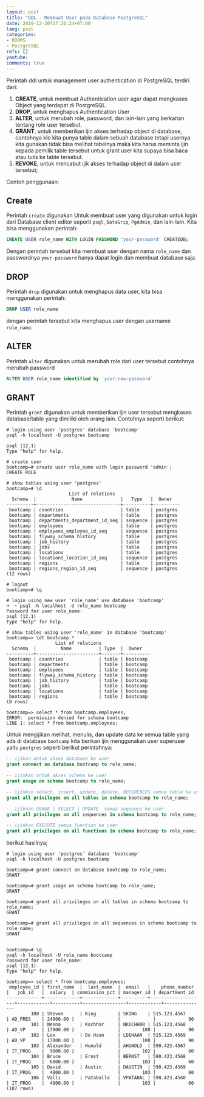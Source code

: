 ```yaml
---
layout: post
title: "DDL - Membuat User pada Database PostgreSQL"
date: 2019-12-30T17:26:24+07:00
lang: psql
categories:
- RDBMS
- PostgreSQL
refs: []
youtube: 
comments: true
---
```


Perintah ddl untuk management user authentication di PostgreSQL terdiri dari:

1. **CREATE**, untuk membuat Authentication user agar dapat mengkases Object yang terdapat di PostgreSQL.
2. **DROP**, untuk menghapus Authentication User
3. **ALTER**, untuk merubah role, password, dan lain-lain yang berkaitan tentang role user tersebut.
4. **GRANT**, untuk memberikan ijin akses terhadap object di database, contohnya klo kita punya table dalam sebuah database tetapi usernya kita gunakan tidak bisa melihat tabelnya maka kita harus meminta ijin kepada pemilik table tersebut untuk grant user kita supaya bisa baca atau tulis ke table tersebut.
5. **REVOKE**, untuk mencabut ijik akses terhadap object di dalam user tersebut;

Contoh penggunaan:

## Create

Perintah `create` digunakan Untuk membuat user yang digunakan untuk login dari Database client editor seperti `psql`, `DataGrip`, `PgAdmin`, dan lain-lain. Kita bisa menggunakan perintah:

```sql
CREATE USER role_name WITH LOGIN PASSWORD 'your-password' CREATEDB;
```

Dengan perintah tersebut kita membuat user dengan nama `role_name` dan passwordnya `your-password` hanya dapat login dan membuat database saja.

## DROP

Perintah `drop` digunakan untuk menghapus data user, kita bisa menggunakan perintah: 

```sql
DROP USER role_name
```

dengan perintah tersebut kita menghapus user dengan username `role_name`.

## ALTER

Perintah `alter` digunakan untuk merubah role dari user tersebut contohnya merubah password

```sql
ALTER USER role_name identified by 'your-new-password`
```

## GRANT

Perintah `grant` digunakan untuk memberikan ijin user tersebut mengkases database/table yang dimiliki oleh orang lain. Contohnya seperti berikut:

```postgresql-console
# login using user 'postgres' database 'bootcamp'
psql -h localhost -U postgres bootcamp

psql (12.1)
Type "help" for help.

# create user 
bootcamp=# create user role_name with login password 'admin';
CREATE ROLE

# show tables using user 'postgres'
bootcamp=# \d
                       List of relations
  Schema  |             Name              |   Type   |  Owner   
----------+-------------------------------+----------+----------
 bootcamp | countries                     | table    | postgres
 bootcamp | departments                   | table    | postgres
 bootcamp | departments_department_id_seq | sequence | postgres
 bootcamp | employees                     | table    | postgres
 bootcamp | employees_employee_id_seq     | sequence | postgres
 bootcamp | flyway_schema_history         | table    | postgres
 bootcamp | job_history                   | table    | postgres
 bootcamp | jobs                          | table    | postgres
 bootcamp | locations                     | table    | postgres
 bootcamp | locations_location_id_seq     | sequence | postgres
 bootcamp | regions                       | table    | postgres
 bootcamp | regions_region_id_seq         | sequence | postgres
(12 rows)

# logout
bootcamp=# \q

# login using new user 'role_name' use database 'bootcamp'
➜  ~ psql -h localhost -U role_name bootcamp
Password for user role_name: 
psql (12.1)
Type "help" for help.

# show tables using user 'role_name' in database 'bootcamp'
bootcamp=> \dt bootcamp.*
                  List of relations
  Schema  |         Name          | Type  |  Owner   
----------+-----------------------+-------+----------
 bootcamp | countries             | table | bootcamp
 bootcamp | departments           | table | bootcamp
 bootcamp | employees             | table | bootcamp
 bootcamp | flyway_schema_history | table | bootcamp
 bootcamp | job_history           | table | bootcamp
 bootcamp | jobs                  | table | bootcamp
 bootcamp | locations             | table | bootcamp
 bootcamp | regions               | table | bootcamp
(8 rows)

bootcamp=> select * from bootcamp.employees;
ERROR:  permission denied for schema bootcamp
LINE 1: select * from bootcamp.employees;
```

Untuk mengijikan melihat, menulis, dan update data ke semua table yang ada di database `bootcamp` kita berikan ijin menggunakan user superuser yaitu `postgres` seperti berikut perintahnya:

```sql
-- ijikan untuk akses database ke user
grant connect on database bootcamp to role_name;

-- ijinkan untuk akses schema ke user
grant usage on schema bootcamp to role_name;

-- ijinkan select, insert, update, delete, REFERENCES semua table ke user
grant all privileges on all tables in schema bootcamp to role_name;

-- ijiknan USAGE | SELECT | UPDATE  semua sequence ke user
grant all privileges on all sequences in schema bootcamp to role_name;

-- ijinkan EXECUTE semua function ke user
grant all privileges on all functions in schema bootcamp to role_name;
```

berikut hasilnya;

```postgresql-console
# login using user 'postgres' database 'bootcamp'
psql -h localhost -U postgres bootcamp

bootcamp=# grant connect on database bootcamp to role_name;
GRANT

bootcamp=# grant usage on schema bootcamp to role_name;
GRANT

bootcamp=# grant all privileges on all tables in schema bootcamp to role_name;
GRANT

bootcamp=# grant all privileges on all sequences in schema bootcamp to role_name;
GRANT


bootcamp=# \q
psql -h localhost -U role_name bootcamp
Password for user role_name: 
psql (12.1)
Type "help" for help.

bootcamp=> select * from bootcamp.employees;
 employee_id | first_name  |  last_name  |  email   |    phone_number    |   job_id   |  salary  | commission_pct | manager_id | department_id 
-------------+-------------+-------------+----------+--------------------+------------+----------+----------------+------------+---------------
         100 | Steven      | King        | SKING    | 515.123.4567       | AD_PRES    | 24000.00 |                |            |            90
         101 | Neena       | Kochhar     | NKOCHHAR | 515.123.4568       | AD_VP      | 17000.00 |                |        100 |            90
         102 | Lex         | De Haan     | LDEHAAN  | 515.123.4569       | AD_VP      | 17000.00 |                |        100 |            90
         103 | Alexander   | Hunold      | AHUNOLD  | 590.423.4567       | IT_PROG    |  9000.00 |                |        102 |            60
         104 | Bruce       | Ernst       | BERNST   | 590.423.4568       | IT_PROG    |  6000.00 |                |        103 |            60
         105 | David       | Austin      | DAUSTIN  | 590.423.4569       | IT_PROG    |  4800.00 |                |        103 |            60
         106 | Valli       | Pataballa   | VPATABAL | 590.423.4560       | IT_PROG    |  4800.00 |                |        103 |            60
(107 rows)
```